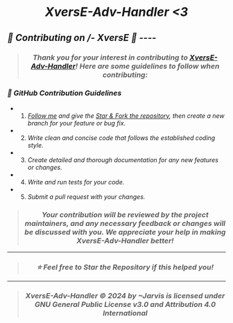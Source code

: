 *<h1 align="center">XversE-Adv-Handler <3</h1>*
*<h2>📜 Contributing on /- XversE 🚀 ----</h2>*

> *<h3 align="center">Thank you for your interest in contributing to [XversE-Adv-Handler](https://github.com/Jarvis1337/XversE-Adv-Handler/)! Here are some guidelines to follow when contributing: </h3>*

*<h3>🚀 GitHub Contribution Guidelines </h3>*
- 1. *[Follow me](https://github.com/Jarvis1337) and give the [Star & Fork the repository](https://github.com/Jarvis1337/XversE-Adv-Handler), then create a new branch for your feature or bug fix.*
- 2. *Write clean and concise code that follows the established coding style.*
- 3. *Create detailed and thorough documentation for any new features or changes.*
- 4. *Write and run tests for your code.*
- 5. *Submit a pull request with your changes.*

> *<h3 align="center">Your contribution will be reviewed by the project maintainers, and any necessary feedback or changes will be discussed with you. We appreciate your help in making XversE-Adv-Handler better!</h3>*

----

> *<h3 align="center">⭐ Feel free to Star the Repository if this helped you!</h3>*
----
> *<h3 align="center">XversE-Adv-Handler © 2024 by ~Jarvis is licensed under GNU General Public License v3.0 and Attribution 4.0 International</h3>*
